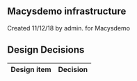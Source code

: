 ## Macysdemo infrastructure

Created 11/12/18 by admin. for Macysdemo


## Design Decisions
| Design item                | Decision|
| :----------------------------------- | :--------------------------------------------------------------------------------|
